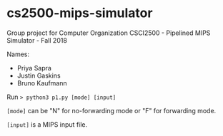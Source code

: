 # cs2500-mips-simulator
Group project for Computer Organization CSCI2500 - Pipelined MIPS Simulator - Fall 2018

Names:
* Priya Sapra
* Justin Gaskins
* Bruno Kaufmann

Run `> python3 p1.py [mode] [input]`

`[mode]` can be "N" for no-forwarding mode or "F" for forwarding mode.

`[input]` is a MIPS input file.
